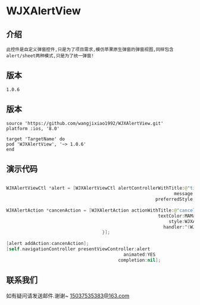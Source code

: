 # WJXAlertView
    
## 介绍
    此控件是自定义弹窗控件,只是为了项目需求,模仿苹果原生弹窗的弹窗视图,同样包含alert/sheet两种模式,只是为了统一弹窗!
## 版本
    1.0.6
    
## 版本
   
    source 'https://github.com/wangjixiao1992/WJXAlertView.git'
    platform :ios, '8.0'
    
    target 'TargetName' do
    pod 'WJXAlertView', '~> 1.0.6'
    end

## 演示代码
```swift

WJXAlertViewCtl *alert = [WJXAlertViewCtl alertControllerWithTitle:@"title"
                                                               message:@"content。"
                                                        preferredStyle:WJXAlertViewTypeAlert];
                                                        
WJXAlertAction *cancenAction = [WJXAlertAction actionWithTitle:@"cancel"
                                                         textColor:MAMainColor
                                                             style:WJXAlertActionTypeBold
                                                           handler:^(WJXAlertAction *action) {                       
                                    }];
    
[alert addAction:cancenAction];
[self.navigationController presentViewController:alert
                                            animated:YES
                                          completion:nil];
```
                         
## 联系我们
如有疑问请发送邮件.谢谢~
15037535383@163.com